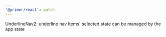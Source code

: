 ```yaml
---
'@primer/react': patch
---
```


UnderlineNav2: underline nav items' selected state can be managed by the app state

<!-- Changed components: UnderlineNav2 -->
